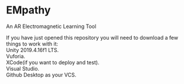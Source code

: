 # EMpathy
An AR Electromagnetic Learning Tool

If you have just opened this repository you will need to download a few things to work with it:  
Unity 2019.4.16f1 LTS. <br>
Vuforia.  <br>
XCode(if you want to deploy and test). <br>
Visual Studio. <br>
Github Desktop as your VCS. <br>
